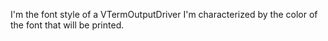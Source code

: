 I'm the font style of a VTermOutputDriver
I'm characterized by the color of the font that will be printed.